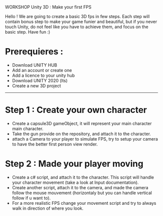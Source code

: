 WORKSHOP Unity 3D : Make your first FPS

Hello ! 
We are going to create a basic 3D fps in few steps. 
Each step will contain bonus step to make your game funier and beautiful, but if you never touch Unity, do not feel like
you have to achieve them, and focus on the basic step.
Have fun :)

# Prerequieres :
* Download UNITY HUB
* Add an account or create one
* Add a licence to your unity hub
* Download UNITY 2020 (lts)
* Create a new 3D project

___________________________________

# Step 1 : Create your own character

* Create a capsule3D gameObject, it will represent your main character main character.
* Take the gun provide on the repository, and attach it to the character.
* attach a Camera to your player to simulate FPS, try to setup your camera to have the better first person view render. 

# Step 2 : Made your player moving

* Create a c# script, and attach it to the character. This script will handle your character movement (take a look at Input documentation).
* Create another script, attach it to the camera, and made the camera follow the mouse mouvement (horizontaly but you can handle vertical follow if u want to).
* For a more realistic FPS change your movement script and try to always walk in direction of where you look.
